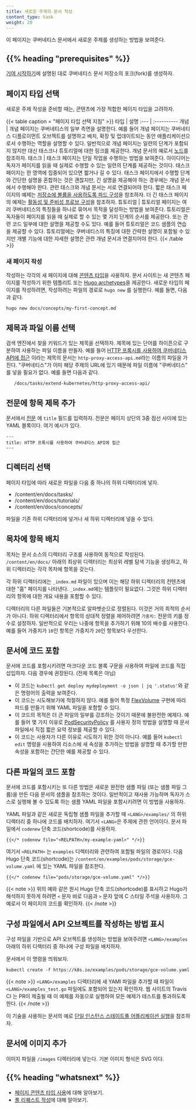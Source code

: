 ```yaml
---
title: 새로운 주제의 문서 작성
content_type: task
weight: 20
---
```


<!-- overview -->
이 페이지는 쿠버네티스 문서에서 새로운 주제를 생성하는 방법을 보여준다.


## {{% heading "prerequisites" %}}

[기여 시작하기](/docs/contribute/start/)에 설명된 대로 쿠버네티스
문서 저장소의 포크(fork)를 생성하자.


<!-- steps -->

## 페이지 타입 선택

새로운 주제 작성을 준비할 때는, 콘텐츠에 가장 적합한 페이지 타입을 고려하자.

{{< table caption = "페이지 타입 선택 지침" >}}
타입 | 설명
:--- | :----------
개념 | 개념 페이지는 쿠버네티스의 일부 측면을 설명한다. 예를 들어 개념 페이지는 쿠버네티스 디플로이먼트 오브젝트를 설명하고 배치, 확장 및 업데이트되는 동안 애플리케이션으로서 수행하는 역할을 설명할 수 있다. 일반적으로 개념 페이지는 일련의 단계가 포함되지 않지만 대신 태스크나 튜토리얼에 대한 링크를 제공한다. 개념 문서의 예로서 <a href="/ko/docs/concepts/architecture/nodes/">노드</a>를 참조하자.
태스크 | 태스크 페이지는 단일 작업을 수행하는 방법을 보여준다. 아이디어는 독자가 페이지를 읽을 때 실제로 수행할 수 있는 일련의 단계를 제공하는 것이다. 태스크 페이지는 한 영역에 집중되어 있으면 짧거나 길 수 있다. 태스크 페이지에서 수행할 단계와 간단한 설명을 혼합하는 것은 괜찮지만, 긴 설명을 제공해야 하는 경우에는 개념 문서에서 수행해야 한다. 관련 태스크와 개념 문서는 서로 연결되어야 한다. 짧은 태스크 페이지의 예제는 <a href="/docs/tasks/configure-pod-container/configure-volume-storage/">저장소에 볼륨을 사용하도록 파드 구성</a>을 참조하자. 더 긴 태스크 페이지의 예제는 <a href="/docs/tasks/configure-pod-container/configure-liveness-readiness-probes/">활동성 및 준비성 프로브 구성</a>을 참조하자.
튜토리얼 | 튜토리얼 페이지는 여러 쿠버네티스의 특징들을 하나로 묶어서 목적을 달성하는 방법을 보여준다. 튜토리얼은 독자들이 페이지를 읽을 때 실제로 할 수 있는 몇 가지 단계의 순서를 제공한다. 또는 관련 코드 일부에 대한 설명을 제공할 수도 있다. 예를 들어 튜토리얼은 코드 샘플의 연습을 제공할 수 있다. 튜토리얼에는 쿠버네티스의 특징에 대한 간략한 설명이 포함될 수 있지만 개별 기능에 대한 자세한 설명은 관련 개념 문서과 연결지어야 한다.
{{< /table >}}

### 새 페이지 작성

작성하는 각각의 새 페이지에 대해 [콘텐츠 타입](/docs/contribute/style/page-content-types/)을
사용하자. 문서 사이트는 새 콘텐츠 페이지를 작성하기 위한 템플리트 또는
[Hugo archetypes](https://gohugo.io/content-management/archetypes/)을
제공한다. 새로운 타입의 페이지를 작성하려면, 작성하려는 파일의 경로로 `hugo new` 를
실행한다. 예를 들면, 다음과 같다.

```
hugo new docs/concepts/my-first-concept.md
```

## 제목과 파일 이름 선택

검색 엔진에서 찾을 키워드가 있는 제목을 선택하자.
제목에 있는 단어를 하이픈으로 구분하여 사용하는 파일 이름을 만들자.
예를 들어
[HTTP 프록시를 사용하여 쿠버네티스 API에 접근](/docs/tasks/extend-kubernetes/http-proxy-access-api/)
이라는 제목의 문서는 `http-proxy-access-api.md`라는 이름의 파일을 가진다.
"쿠버네티스"가 이미 해당 주제의 URL에 있기 때문에 파일 이름에 "쿠버네티스" 를 넣을 필요가 없다.
예를 들면 다음과 같다.

       /docs/tasks/extend-kubernetes/http-proxy-access-api/

## 전문에 항목 제목 추가

문서에서 [전문](https://gohugo.io/content-management/front-matter/)
에 `title` 필드를 입력하자.
전문은 페이지 상단의 3중 점선 사이에 있는
YAML 블록이다. 여기 예시가 있다.

    ---
    title: HTTP 프록시를 사용하여 쿠버네티스 API에 접근
    ---

## 디렉터리 선택

페이지 타입에 따라 새로운 파일을 다음 중 하나의 하위 디렉터리에 넣자.

* /content/en/docs/tasks/
* /content/en/docs/tutorials/
* /content/en/docs/concepts/

파일을 기존 하위 디렉터리에 넣거나 새 하위 디렉터리에
넣을 수 있다.

## 목차에 항목 배치

목차는 문서 소스의 디렉터리 구조를 사용하여
동적으로 작성된다. `/content/en/docs/` 아래의 최상위 디렉터리는 최상위 레벨 탐색 기능을
생성하고, 하위 디렉터리는 각각 목차에 항목을
갖는다.

각 하위 디렉터리에는 `_index.md` 파일이 있으며 이는 해당 하위 디렉터리의 컨텐츠에 대한
"홈" 페이지를 나타낸다. `_index.md`에는 템플릿이 필요없다. 그것은
하위 디렉터리의 항목에 대한 개요 내용을 포함할 수 있다.

디렉터리의 다른 파일들은 기본적으로 알파벳순으로 정렬된다. 이것은 거의
최적의 순서가 아니다. 하위 디렉터리에서 항목의 상대적 정렬을 제어하려면
`가중치:` 전문의 키를 정수로 설정하자. 일반적으로 우리는
나중에 항목을 추가하기 위해 10의 배수를 사용한다. 예를 들어 가중치가
`10`인 항목은 가중치가 `20`인 항목보다 우선한다.

## 문서에 코드 포함

문서에 코드를 포함시키려면 마크다운 코드 블록 구문을 사용하여
파일에 코드를 직접 삽입하자. 다음 경우에
권장된다. (전체 목록은 아님)

- 이 코드는 `kubectl get deploy mydeployment -o json | jq '.status'`와 같은
  명령어의 출력을 보여준다.
- 이 코드는 시도해보기에 적절하지 않다. 예를 들어
  특정 [FlexVolume](/ko/docs/concepts/storage/volumes#flexvolume) 구현에 따라
  파드를 만들기 위해 YAML 파일을
  포함할 수 있다.
- 이 코드의 목적은 더 큰 파일의 일부를 강조하는 것이기 때문에
  불완전한 예제다. 예를 들어 몇 가지 이유로
  [PodSecurityPolicy](/docs/tasks/administer-cluster/sysctl-cluster/#podsecuritypolicy)
  를 사용자 정의 방법을 설명할 때 문서 파일에서 직접 짧은 요약 정보를 제공할 수 있다.
- 이 코드는 사용자가 다른 이유로 시도하기 위한 것이 아니다. 예를 들어
  `kubectl edit` 명령을 사용하여 리소스에 새 속성을 추가하는 방법을
  설명할 때 추가할 만한 속성을 포함하는
  간단한 예를 제공할 수 있다.

## 다른 파일의 코드 포함

문서에 코드를 포함시키는 또 다른 방법은 새로운 완전한 샘플 파일
(또는 샘플 파일 그룹)을 만든 다음 문서의 샘플을 참조하는 것이다.
일반적이고 재사용 가능하며 독자가 스스로 실행해 볼 수 있도록 하는
샘플 YAML 파일을 포함시키려면 이 방법을 사용하자.

YAML 파일과 같은 새로운 독립형 샘플 파일을 추가할 때
`<LANG>/examples/` 의 하위 디렉터리 중 하나에 코드를 배치하자. 여기서 `<LANG>`은
주제에 관한 언어이다. 문서 파일에서 `codenew` 단축 코드(shortcode)를 사용하자.

```none
{{</* codenew file="<RELPATH>/my-example-yaml>" */>}}
```
여기서 `<RELPATH>` 는 `examples` 디렉터리와 관련하여 포함될
파일의 경로이다. 다음 Hugo 단축 코드(shortcode)는 `/content/en/examples/pods/storage/gce-volume.yaml`
에 있는 YAML 파일을 참조한다.

```none
{{</* codenew file="pods/storage/gce-volume.yaml" */>}}
```

{{< note >}}
위의 예와 같은 원시 Hugo 단축 코드(shortcode)를 표시하고 Hugo가
해석하지 못하게 하려면 `<` 문자 바로 다음과 `>` 문자 앞에 C 스타일 주석을 사용하자.
그 예로서 이 페이지의 코드를 확인하자.
{{< /note >}}

## 구성 파일에서 API 오브젝트를 작성하는 방법 표시

구성 파일을 기반으로 API 오브젝트를 생성하는 방법을 보여주려면
`<LANG>/examples` 아래의 하위 디렉터리 중 하나에
구성 파일을 배치하자.

문서에서 이 명령을 띄워보자.

```
kubectl create -f https://k8s.io/examples/pods/storage/gce-volume.yaml
```

{{< note >}}
`<LANG>/examples` 디렉터리에 새 YAMl 파일을 추가할 때 파일이
`<LANG>/examples_test.go` 파일에도 포함되어 있는지 확인하자.
웹 사이트의 Travis CI 는 PR이 제출될 때 이 예제를 자동으로
실행하여 모든 예제가 테스트를 통과하도록 한다.
{{< /note >}}

이 기술을 사용하는 문서의 예로
[단일 인스턴스 스테이트풀 어플리케이션 실행](/ko/docs/tasks/run-application/run-single-instance-stateful-application/)을 참조하자.

## 문서에 이미지 추가

이미지 파일을 `/images` 디렉터리에 넣는다. 기본
이미지 형식은 SVG 이다.



## {{% heading "whatsnext" %}}

* [페이지 콘텐츠 타입 사용](/docs/contribute/style/page-content-types/)에 대해 알아보기.
* [풀 리퀘스트 작성](/ko/docs/contribute/new-content/new-content/)에 대해 알아보기.
